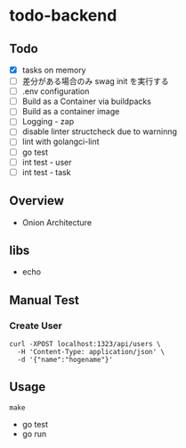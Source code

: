 # todo-backend

## Todo

- [x] tasks on memory
- [ ] 差分がある場合のみ swag init を実行する
- [ ] .env configuration
- [ ] Build as a Container via buildpacks
- [ ] Build as a container image
- [ ] Logging - zap
- [ ] disable linter structcheck due to warninng
- [ ] lint with golangci-lint
- [ ] go test
- [ ] int test - user
- [ ] int test - task

## Overview

- Onion Architecture

## libs
- echo

## Manual Test

### Create User
```
curl -XPOST localhost:1323/api/users \
  -H 'Content-Type: application/json' \
  -d '{"name":"hogename"}'
```

## Usage

```
make
```
- go test
- go run

